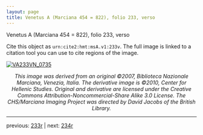 ```yaml
---
layout: page
title: Venetus A (Marciana 454 = 822), folio 233, verso
---
```


Venetus A (Marciana 454 = 822), folio 233, verso

Cite this object as `urn:cite2:hmt:msA.v1:233v`.  The full image is linked to a citation tool you can use to cite regions of the image.

[![VA233VN_0735](http://www.homermultitext.org/iipsrv?IIIF=/project/homer/pyramidal/deepzoom/hmt/vaimg/2017a/VA233VN_0735.tif/full/800,/0/default.jpg)](http://www.homermultitext.org/ict2/?urn=urn:cite2:hmt:vaimg.2017a:VA233VN_0735) 

<p style="text-align: center; font-style: italic;">This image was derived from an original ©2007, Biblioteca Nazionale Marciana, Venezia, Italia. The derivative image is ©2010, Center for Hellenic Studies. Original and derivative are licensed under the Creative Commons Attribution-Noncommercial-Share Alike 3.0 License. The CHS/Marciana Imaging Project was directed by David Jacobs of the British Library.</p>

---

previous: [233r](../233r/) | next: [234r](../234r/)